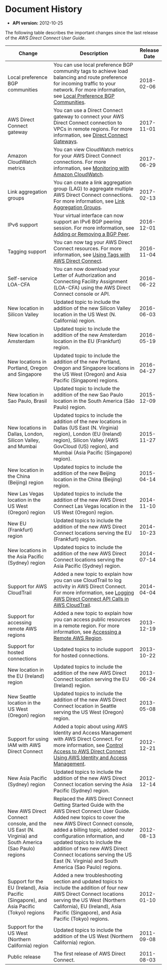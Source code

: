 # Document History<a name="AboutThisGuide"></a>
+ **API version:** 2012\-10\-25

The following table describes the important changes since the last release of the *AWS Direct Connect User Guide*\. 


| Change | Description | Release Date | 
| --- | --- | --- | 
| Local preference BGP communities | You can use local preference BGP community tags to achieve load balancing and route preference for incoming traffic to your network\. For more information, see [Local Preference BGP Communities](routing-and-bgp.md#local-pref-bgp-communities)\. | 2018\-02\-06 | 
| AWS Direct Connect gateway | You can use a Direct Connect gateway to connect your AWS Direct Connect connection to VPCs in remote regions\. For more information, see [Direct Connect Gateways](direct-connect-gateways.md)\. | 2017\-11\-01 | 
| Amazon CloudWatch metrics | You can view CloudWatch metrics for your AWS Direct Connect connections\. For more information, see [Monitoring with Amazon CloudWatch](monitoring-cloudwatch.md)\. | 2017\-06\-29 | 
| Link aggregation groups | You can create a link aggregation group \(LAG\) to aggregate multiple AWS Direct Connect connections\. For more information, see [Link Aggregation Groups](lags.md)\. | 2017\-02\-13 | 
| IPv6 support | Your virtual interface can now support an IPv6 BGP peering session\. For more information, see [Adding or Removing a BGP Peer](add-peer-to-vif.md)\. | 2016\-12\-01 | 
| Tagging support | You can now tag your AWS Direct Connect resources\. For more information, see [Using Tags with AWS Direct Connect](using-tags.md)\. | 2016\-11\-04 | 
| Self\-service LOA\-CFA | You can now download your Letter of Authorization and Connecting Facility Assignment \(LOA\-CFA\) using the AWS Direct Connect console or API\. | 2016\-06\-22 | 
| New location in Silicon Valley | Updated topic to include the addition of the new Silicon Valley location in the US West \(N\. California\) region\. | 2016\-06\-03 | 
| New location in Amsterdam | Updated topic to include the addition of the new Amsterdam location in the EU \(Frankfurt\) region\. | 2016\-05\-19 | 
| New locations in Portland, Oregon and Singapore | Updated topic to include the addition of the new Portland, Oregon and Singapore locations in the US West \(Oregon\) and Asia Pacific \(Singapore\) regions\. | 2016\-04\-27 | 
| New location in Sao Paulo, Brasil | Updated topic to include the addition of the new Sao Paulo location in the South America \(São Paulo\) region\. | 2015\-12\-09 | 
| New locations in Dallas, London, Silicon Valley, and Mumbai | Updated topics to include the addition of the new locations in Dallas \(US East \(N\. Virginia\) region\), London \(EU \(Ireland\) region\), Silicon Valley \(AWS GovCloud \(US\) region\), and Mumbai \(Asia Pacific \(Singapore\) region\)\. | 2015\-11\-27 | 
| New location in the China \(Beijing\) region | Updated topics to include the addition of the new Beijing location in the China \(Beijing\) region\. | 2015\-04\-14 | 
| New Las Vegas location in the US West \(Oregon\) region | Updated topics to include the addition of the new AWS Direct Connect Las Vegas location in the US West \(Oregon\) region\. | 2014\-11\-10 | 
| New EU \(Frankfurt\) region | Updated topics to include the addition of the new AWS Direct Connect locations serving the EU \(Frankfurt\) region\. | 2014\-10\-23 | 
| New locations in the Asia Pacific \(Sydney\) region | Updated topics to include the addition of the new AWS Direct Connect locations serving the Asia Pacific \(Sydney\) region\. | 2014\-07\-14 | 
| Support for AWS CloudTrail | Added a new topic to explain how you can use CloudTrail to log activity in AWS Direct Connect\. For more information, see [Logging AWS Direct Connect API Calls in AWS CloudTrail](logging_dc_api_calls.md)\. | 2014\-04\-04 | 
| Support for accessing remote AWS regions | Added a new topic to explain how you can access public resources in a remote region\. For more information, see [Accessing a Remote AWS Region](remote_regions.md)\. | 2013\-12\-19 | 
| Support for hosted connections | Updated topics to include support for hosted connections\. | 2013\-10\-22 | 
| New location in the EU \(Ireland\) region | Updated topics to include the addition of the new AWS Direct Connect location serving the EU \(Ireland\) region\. | 2013\-06\-24 | 
| New Seattle location in the US West \(Oregon\) region | Updated topics to include the addition of the new AWS Direct Connect location in Seattle serving the US West \(Oregon\) region\. | 2013\-05\-08 | 
| Support for using IAM with AWS Direct Connect | Added a topic about using AWS Identity and Access Management with AWS Direct Connect\. For more information, see [Control Access to AWS Direct Connect Using AWS Identity and Access Management](using_iam.md)\. | 2012\-12\-21 | 
| New Asia Pacific \(Sydney\) region | Updated topics to include the addition of the new AWS Direct Connect location serving the Asia Pacific \(Sydney\) region\. | 2012\-12\-14 | 
| New AWS Direct Connect console, and the US East \(N\. Virginia\) and South America \(Sao Paulo\) regions | Replaced the AWS Direct Connect Getting Started Guide with the AWS Direct Connect User Guide\. Added new topics to cover the new AWS Direct Connect console, added a billing topic, added router configuration information, and updated topics to include the addition of two new AWS Direct Connect locations serving the US East \(N\. Virginia\) and South America \(Sao Paulo\) regions\. | 2012\-08\-13 | 
| Support for the EU \(Ireland\), Asia Pacific \(Singapore\), and Asia Pacific \(Tokyo\) regions | Added a new troubleshooting section and updated topics to include the addition of four new AWS Direct Connect locations serving the US West \(Northern California\), EU \(Ireland\), Asia Pacific \(Singapore\), and Asia Pacific \(Tokyo\) regions\. | 2012\-01\-10 | 
| Support for the US West \(Northern California\) region | Updated topics to include the addition of the US West \(Northern California\) region\. | 2011\-09\-08 | 
| Public release | The first release of AWS Direct Connect\. | 2011\-08\-03 | 